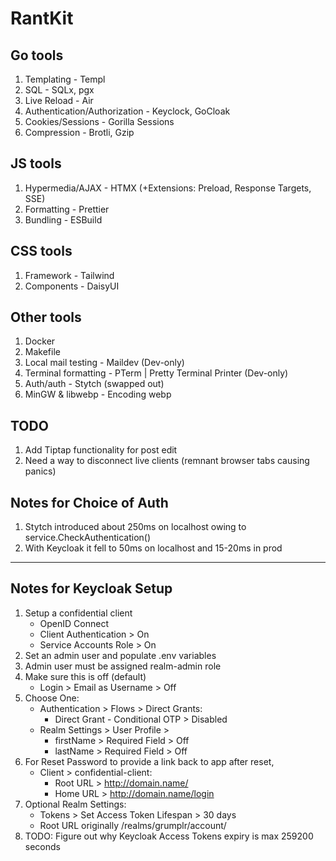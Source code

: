 # RantKit

## Go tools

1. Templating - Templ
2. SQL - SQLx, pgx
3. Live Reload - Air
4. Authentication/Authorization - Keyclock, GoCloak
5. Cookies/Sessions - Gorilla Sessions
6. Compression - Brotli, Gzip

## JS tools

1. Hypermedia/AJAX - HTMX (+Extensions: Preload, Response Targets, SSE)
2. Formatting - Prettier
3. Bundling - ESBuild

## CSS tools

1. Framework - Tailwind
2. Components - DaisyUI

## Other tools

1. Docker
2. Makefile
3. Local mail testing - Maildev (Dev-only)
4. Terminal formatting - PTerm | Pretty Terminal Printer (Dev-only)
5. Auth/auth - Stytch (swapped out)
6. MinGW & libwebp - Encoding webp

## TODO

1. Add Tiptap functionality for post edit
2. Need a way to disconnect live clients (remnant browser tabs causing panics)

## Notes for Choice of Auth

1. Stytch introduced about 250ms on localhost owing to service.CheckAuthentication()
2. With Keycloak it fell to 50ms on localhost and 15-20ms in prod

---

## Notes for Keycloak Setup

1. Setup a confidential client
   - OpenID Connect
   - Client Authentication > On
   - Service Accounts Role > On
2. Set an admin user and populate .env variables
3. Admin user must be assigned realm-admin role
4. Make sure this is off (default)
   - Login > Email as Username > Off
5. Choose One:
   - Authentication > Flows > Direct Grants:
     - Direct Grant - Conditional OTP > Disabled
   - Realm Settings > User Profile >
     - firstName > Required Field > Off
     - lastName > Required Field > Off
6. For Reset Password to provide a link back to app after reset,
   - Client > confidential-client:
     - Root URL > http://domain.name/
     - Home URL > http://domain.name/login
7. Optional Realm Settings:
   - Tokens > Set Access Token Lifespan > 30 days
   - Root URL originally /realms/grumplr/account/
8. TODO: Figure out why Keycloak Access Tokens expiry is max 259200 seconds
